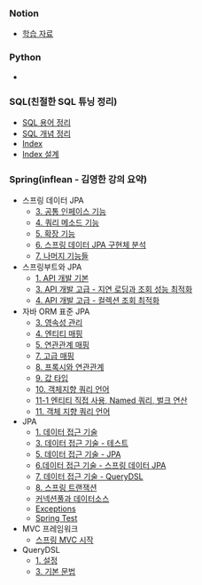 
### Notion
- [학습 자료](https://www.notion.so/navill/9ac481e95c0240fcba1b72c3f5650892?pvs=4)

### Python
- 

### SQL(친절한 SQL 튜닝 정리)
- [SQL 용어 정리](SQL(친절한%20SQL%20튜닝%20정리)/SQL%20용어%20정리.md)
- [SQL 개념 정리](SQL(친절한%20SQL%20튜닝%20정리)/SQL%20개념%20정리.md)
- [Index](SQL(친절한%20SQL%20튜닝%20정리)/Index.md)
- [Index 설계](SQL(친절한%20SQL%20튜닝%20정리)/Index%20설계.md)

### Spring(inflean - 김영한 강의 요약)
- 스프링 데이터 JPA
	- [3. 공통 인페이스 기능](Spring/스프링%20데이터%20JPA/3.%20공통%20인페이스%20기능.md)
	- [4. 쿼리 메소드 기능](Spring/스프링%20데이터%20JPA/4.%20쿼리%20메소드%20기능.md)
	- [5. 확장 기능](Spring/스프링%20데이터%20JPA/5.%20확장%20기능.md)
	- [6. 스프링 데이터 JPA 구현체 분석](Spring/스프링%20데이터%20JPA/6.%20스프링%20데이터%20JPA%20구현체%20분석.md)
	- [7. 나머지 기능들](Spring/스프링%20데이터%20JPA/7.%20나머지%20기능들.md)
- 스프링부트와 JPA
	- [1. API 개발 기본](Spring/스프링부트와%20JPA/1.%20API%20개발%20기본.md)
	- [3. API 개발 고급 - 지연 로딩과 조회 성능 최적화](Spring/스프링부트와%20JPA/3.%20API%20개발%20고급%20-%20지연%20로딩과%20조회%20성능%20최적화.md)
	- [4. API 개발 고급 - 컬렉션 조회 최적화](Spring/스프링부트와%20JPA/4.%20API%20개발%20고급%20-%20컬렉션%20조회%20최적화.md)
- 자바 ORM 표준 JPA
	- [3. 영속성 관리](Spring/자바%20ORM%20표준%20JPA%20프로그래밍/3.%20영속성%20관리.md)
	- [4. 엔티티 매핑](Spring/자바%20ORM%20표준%20JPA%20프로그래밍/4.%20엔티티%20매핑.md)
	- [5. 연관관계 매핑](Spring/자바%20ORM%20표준%20JPA%20프로그래밍/5.%20연관관계%20매핑.md)
	- [7. 고급 매핑](Spring/자바%20ORM%20표준%20JPA%20프로그래밍/7.%20고급%20매핑.md)
	- [8. 프록시와 연관관계](Spring/자바%20ORM%20표준%20JPA%20프로그래밍/8.%20프록시와%20연관관계.md)
	- [9. 값 타입](Spring/자바%20ORM%20표준%20JPA%20프로그래밍/9.%20값%20타입.md)
	- [10.  객체지향 쿼리 언어](Spring/자바%20ORM%20표준%20JPA%20프로그래밍/10.%20%20객체지향%20쿼리%20언어.md)
	- [11-1 엔티티 직접 사용, Named 쿼리, 벌크 연산](Spring/자바%20ORM%20표준%20JPA%20프로그래밍/11-1%20엔티티%20직접%20사용,%20Named%20쿼리,%20벌크%20연산.md)
	- [11. 객체 지향 쿼리 언어](Spring/자바%20ORM%20표준%20JPA%20프로그래밍/11.%20객체%20지향%20쿼리%20언어.md)
- JPA
	- [1. 데이터 접근 기술](Spring/JPA/1.%20데이터%20접근%20기술.md)
	- [3. 데이터 접근 기술 - 테스트](Spring/JPA/3.%20데이터%20접근%20기술%20-%20테스트.md)
	- [5. 데이터 접근 기술 - JPA](Spring/JPA/5.%20데이터%20접근%20기술%20-%20JPA.md)
	- [6.데이터 접근 기술 - 스프링 데이터 JPA](Spring/JPA/6.데이터%20접근%20기술%20-%20스프링%20데이터%20JPA.md)
	- [7. 데이터 접근 기술 - QueryDSL](Spring/JPA/7.%20데이터%20접근%20기술%20-%20QueryDSL.md)
	- [8. 스프링 트랜잭션](Spring/JPA/8.%20스프링%20트랜잭션.md)
	- [커넥션풀과 데이터소스](Spring/JPA/커넥션풀과%20데이터소스.md)
	- [Exceptions](Spring/JPA/Exceptions.md)
	- [Spring Test](Spring/JPA/Spring%20Test.md)
- MVC 프레임워크
	- [스프링 MVC 시작](Spring/MVC%20프레임워크%20이해/스프링%20MVC%20시작.md)
- QueryDSL
	- [1. 설정](Spring/QueryDSL/1.%20설정.md)
	- [3. 기본 문법](Spring/QueryDSL/3.%20기본%20문법.md)









